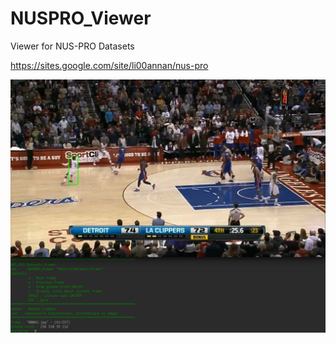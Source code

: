 # NUSPRO_Viewer
Viewer for NUS-PRO Datasets

https://sites.google.com/site/li00annan/nus-pro


![alt text](https://github.com/NathanCrombez/NUSPRO_Viewer/blob/master/NUSPROViewer_Sample.png)
